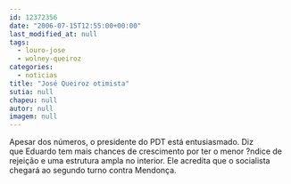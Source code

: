 ```yaml
---
id: 12372356
date: "2006-07-15T12:55:00+00:00"
last_modified_at: null
tags:
  - louro-jose
  - wolney-queiroz
categories:
  - noticias
title: "José Queiroz otimista"
sutia: null
chapeu: null
autor: null
imagem: null
---
```

<p><P>Apesar dos números, o presidente do PDT está entusiasmado. Diz que&nbsp;Eduardo tem mais chances de crescimento por ter o menor ?ndice de rejeição e uma estrutura ampla no interior. Ele acredita que o socialista chegará ao segundo turno contra Mendonça.</P> </p>

